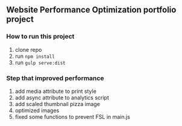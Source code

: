 ## Website Performance Optimization portfolio project
### How to run this project
1. clone repo
1. run `npm install`
1. run `gulp serve:dist`

### Step that improved performance
1. add media attribute to print style
1. add async attribute to analytics script
1. add scaled thumbnail pizza image
1. optimized images
1. fixed some functions to prevent FSL in main.js